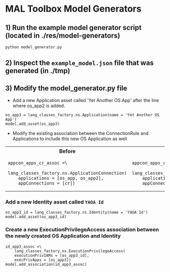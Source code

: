# MAL Toolbox Model Generators

## 1) Run the example model generator script (located in ./res/model-generators)
```sh
python model_generator.py
```
## 2) Inspect the `example_model.json` file that was generated (in ./tmp)

## 3) Modify the model_generator.py file

- Add a new Application asset called 'Yet Another OS App' after the line where os_app2 is added.

```
os_app3 = lang_classes_factory.ns.Application(name = 'Yet Another OS App')
model.add_asset(os_app3)
```

- Modify the existing association between the ConnectionRule and Applications to include this new OS Application as well

<table>
<tr>
<th>Before</th>
<th>After</th>
</tr>
<tr>
<td>
  
```
appcon_apps_cr_assoc =\
    lang_classes_factory.ns.ApplicationConnection(
    applications = [os_app, os_app2],
    appConnections = [cr])
```

</td>
<td>

```
appcon_apps_cr_assoc =\
    lang_classes_factory.ns.ApplicationConnection(
    applications = [os_app, os_app2, os_app3],
    appConnections = [cr])
```

</td>
</tr>
</table>

### Add a new Identity asset called `YAOA Id`
```
os_app3_id = lang_classes_factory.ns.Identity(name = 'YAOA Id')
model.add_asset(os_app3_id)
```

### Create a new ExecutionPrivilegeAccess association between the newly created OS Application and Identity
```
id_app3_assoc =\
    lang_classes_factory.ns.ExecutionPrivilegeAccess(
    executionPrivIAMs = [os_app3_id],
    execPrivApps = [os_app3])
model.add_association(id_app3_assoc)
```
